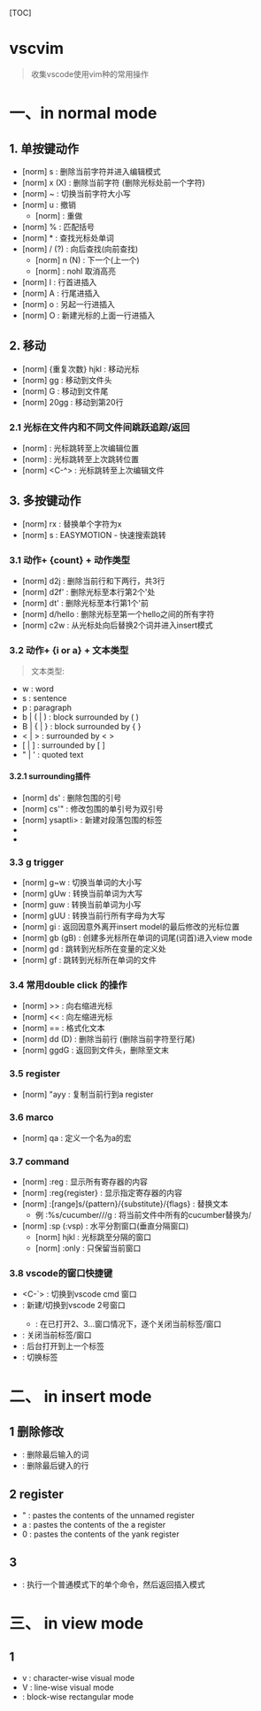 [TOC]
# vscvim
>收集vscode使用vim种的常用操作

# 一、in normal mode
## 1. 单按键动作
- [norm] s : 删除当前字符并进入编辑模式
- [norm] x (X) : 删除当前字符 (删除光标处前一个字符)
- [norm] ~ : 切换当前字符大小写
- [norm] u : 撤销
    - [norm] <C-r> : 重做
- [norm] % : 匹配括号
- [norm] * : 查找光标处单词
- [norm] / (?) : 向后查找(向前查找)
    - [norm] n (N) : 下一个(上一个)
    - [norm] <C-n> : nohl 取消高亮
- [norm] I : 行首进插入
- [norm] A : 行尾进插入
- [norm] o : 另起一行进插入
- [norm] O : 新建光标的上面一行进插入

## 2. 移动
- [norm] {重复次数} hjkl : 移动光标
- [norm] gg : 移动到文件头
- [norm] G : 移动到文件尾
- [norm] 20gg : 移动到第20行

### 2.1 光标在文件内和不同文件间跳跃追踪/返回
- [norm] <C-o> : 光标跳转至上次编辑位置
- [norm] <C-i> : 光标跳转至上次跳转位置
- [norm] <C-^> : 光标跳转至上次编辑文件

## 3. 多按键动作
- [norm] rx : 替换单个字符为x 
- [norm] <learder> <learder> s : EASYMOTION - 快速搜索跳转
### 3.1 动作+ {count} + 动作类型
- [norm] d2j : 删除当前行和下两行，共3行
- [norm] d2f' : 删除光标至本行第2个'处
- [norm] dt' : 删除光标至本行第1个'前
- [norm] d/hello : 删除光标至第一个hello之间的所有字符
- [norm] c2w : 从光标处向后替换2个词并进入insert模式

### 3.2 动作+ {i or a} + 文本类型
> 文本类型:
- w : word
- s : sentence
- p : paragraph
- b | ( | ) : block surrounded by ( )
- B | { | } : block surrounded by { }
- < | > : surrounded by < >
- [ | ] : surrounded by [ ]
- " | ' : quoted text

#### 3.2.1 surrounding插件
- [norm] ds' : 删除包围的引号
- [norm] cs'" : 修改包围的单引号为双引号
- [norm] ysaptli> : 新建对段落包围的标签<li> </li>
- 

### 3.3 g trigger
- [norm] g~w : 切换当单词的大小写
- [norm] gUw : 转换当前单词为大写
- [norm] guw : 转换当前单词为小写
- [norm] gUU : 转换当前行所有字母为大写
- [norm] gi : 返回因意外离开insert model的最后修改的光标位置
- [norm] gb (gB) : 创建多光标所在单词的词尾(词首)进入view mode
- [norm] gd : 跳转到光标所在变量的定义处
- [norm] gf : 跳转到光标所在单词的文件


### 3.4 常用double click 的操作
- [norm] >> : 向右缩进光标
- [norm] << : 向左缩进光标
- [norm] == : 格式化文本
- [norm] dd (D) : 删除当前行 (删除当前字符至行尾)
- [norm] ggdG : 返回到文件头，删除至文末

### 3.5 register
- [norm] "ayy : 复制当前行到a register

### 3.6 marco
- [norm] qa : 定义一个名为a的宏

### 3.7 command 
- [norm] :reg : 显示所有寄存器的内容
- [norm] :reg{register} : 显示指定寄存器的内容
- [norm] :[range]s/{pattern}/{substitute}/{flags} : 替换文本
    - 例 :%s/cucumber/\//g : 将当前文件中所有的cucumber替换为/
- [norm] :sp (:vsp) : 水平分割窗口(垂直分隔窗口)
    - [norm] <C-w> hjkl : 光标跳至分隔的窗口
    - [norm] :only : 只保留当前窗口

### 3.8 vscode的窗口快捷键
- <C-`> : 切换到vscode cmd 窗口
- <C-2> : 新建/切换到vscode 2号窗口
    - <C-w> : 在已打开2、3...窗口情况下，逐个关闭当前标签/窗口
- <C-F4> : 关闭当前标签/窗口
- <C-o> : 后台打开到上一个标签
- <C-tab> : 切换标签

# 二、 in insert mode

## 1 删除修改
- <C-w> : 删除最后输入的词
- <C-u> : 删除最后键入的行

## 2 register
- <C-r> " : pastes the contents of the unnamed register
- <C-r> a : pastes the contents of the a register
- <C-r> 0 : pastes the contents of the yank register

## 3 
- <C-o> : 执行一个普通模式下的单个命令，然后返回插入模式

# 三、 in view mode

## 1 
- v : character-wise visual mode
- V : line-wise visual mode
- <C-v> : block-wise rectangular mode
